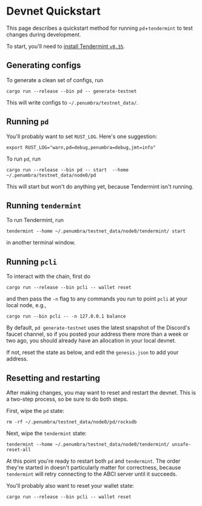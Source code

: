 # Devnet Quickstart

This page describes a quickstart method for running `pd`+`tendermint` to test
changes during development.

To start, you'll need to [install Tendermint `v0.35`](https://docs.tendermint.com/v0.35/introduction/install.html).

## Generating configs

To generate a clean set of configs, run

```
cargo run --release --bin pd -- generate-testnet
```

This will write configs to `~/.penumbra/testnet_data/`.

## Running `pd`

You'll probably want to set `RUST_LOG`.  Here's one suggestion:

```
export RUST_LOG="warn,pd=debug,penumbra=debug,jmt=info"
```

To run `pd`, run

```
cargo run --release --bin pd -- start  --home ~/.penumbra/testnet_data/node0/pd
```

This will start but won't do anything yet, because Tendermint isn't running.

## Running `tendermint`

To run Tendermint, run

```
tendermint --home ~/.penumbra/testnet_data/node0/tendermint/ start
```

in another terminal window.

## Running `pcli`

To interact with the chain, first do

```
cargo run --release --bin pcli -- wallet reset
```

and then pass the `-n` flag to any commands you run to point `pcli` at your local node, e.g.,

```
cargo run --bin pcli -- -n 127.0.0.1 balance
```

By default, `pd generate-testnet` uses the latest snapshot of the Discord's
faucet channel, so if you posted your address there more than a week or two ago,
you should already have an allocation in your local devnet.

If not, reset the state as below, and edit the `genesis.json` to add your address.

## Resetting and restarting

After making changes, you may want to reset and restart the devnet.  This is a
two-step process, so be sure to do both steps.

First, wipe the `pd` state:

```
rm -rf ~/.penumbra/testnet_data/node0/pd/rocksdb
```

Next, wipe the `tendermint` state:

```
tendermint --home ~/.penumbra/testnet_data/node0/tendermint/ unsafe-reset-all
```

At this point you're ready to restart both `pd` and `tendermint`.  The order
they're started in doesn't particularly matter for correctness, because
`tendermint` will retry connecting to the ABCI server until it succeeds.

You'll probably also want to reset your wallet state:

```
cargo run --release --bin pcli -- wallet reset
```
